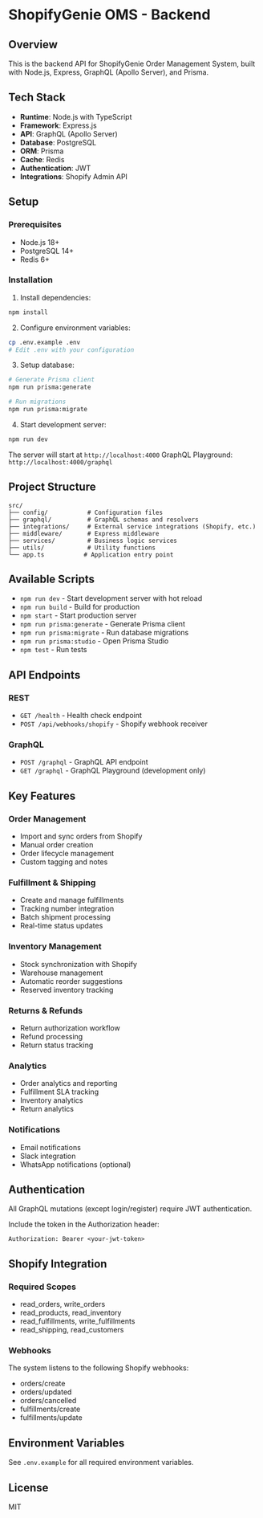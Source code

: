 # ShopifyGenie OMS - Backend

## Overview
This is the backend API for ShopifyGenie Order Management System, built with Node.js, Express, GraphQL (Apollo Server), and Prisma.

## Tech Stack
- **Runtime**: Node.js with TypeScript
- **Framework**: Express.js
- **API**: GraphQL (Apollo Server)
- **Database**: PostgreSQL
- **ORM**: Prisma
- **Cache**: Redis
- **Authentication**: JWT
- **Integrations**: Shopify Admin API

## Setup

### Prerequisites
- Node.js 18+ 
- PostgreSQL 14+
- Redis 6+

### Installation

1. Install dependencies:
```bash
npm install
```

2. Configure environment variables:
```bash
cp .env.example .env
# Edit .env with your configuration
```

3. Setup database:
```bash
# Generate Prisma client
npm run prisma:generate

# Run migrations
npm run prisma:migrate
```

4. Start development server:
```bash
npm run dev
```

The server will start at `http://localhost:4000`
GraphQL Playground: `http://localhost:4000/graphql`

## Project Structure

```
src/
├── config/           # Configuration files
├── graphql/          # GraphQL schemas and resolvers
├── integrations/     # External service integrations (Shopify, etc.)
├── middleware/       # Express middleware
├── services/         # Business logic services
├── utils/            # Utility functions
└── app.ts           # Application entry point
```

## Available Scripts

- `npm run dev` - Start development server with hot reload
- `npm run build` - Build for production
- `npm start` - Start production server
- `npm run prisma:generate` - Generate Prisma client
- `npm run prisma:migrate` - Run database migrations
- `npm run prisma:studio` - Open Prisma Studio
- `npm test` - Run tests

## API Endpoints

### REST
- `GET /health` - Health check endpoint
- `POST /api/webhooks/shopify` - Shopify webhook receiver

### GraphQL
- `POST /graphql` - GraphQL API endpoint
- `GET /graphql` - GraphQL Playground (development only)

## Key Features

### Order Management
- Import and sync orders from Shopify
- Manual order creation
- Order lifecycle management
- Custom tagging and notes

### Fulfillment & Shipping
- Create and manage fulfillments
- Tracking number integration
- Batch shipment processing
- Real-time status updates

### Inventory Management
- Stock synchronization with Shopify
- Warehouse management
- Automatic reorder suggestions
- Reserved inventory tracking

### Returns & Refunds
- Return authorization workflow
- Refund processing
- Return status tracking

### Analytics
- Order analytics and reporting
- Fulfillment SLA tracking
- Inventory analytics
- Return analytics

### Notifications
- Email notifications
- Slack integration
- WhatsApp notifications (optional)

## Authentication

All GraphQL mutations (except login/register) require JWT authentication.

Include the token in the Authorization header:
```
Authorization: Bearer <your-jwt-token>
```

## Shopify Integration

### Required Scopes
- read_orders, write_orders
- read_products, read_inventory
- read_fulfillments, write_fulfillments
- read_shipping, read_customers

### Webhooks
The system listens to the following Shopify webhooks:
- orders/create
- orders/updated
- orders/cancelled
- fulfillments/create
- fulfillments/update

## Environment Variables

See `.env.example` for all required environment variables.

## License
MIT

